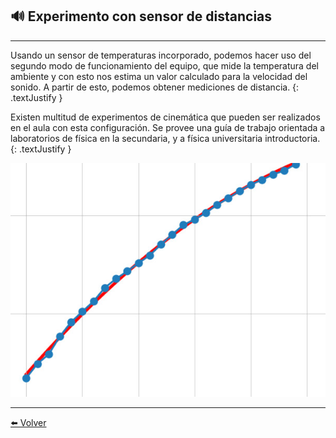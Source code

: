 ## 🔊 Experimento con sensor de distancias

---



Usando un sensor de temperaturas incorporado, podemos hacer uso del segundo modo de funcionamiento del equipo, que mide la temperatura del ambiente y con esto nos estima un valor calculado para la velocidad del sonido. A partir de esto, podemos obtener mediciones de distancia.
{: .textJustify }

Existen multitud de experimentos de cinemática que pueden ser realizados en el aula con esta configuración. Se provee una guía de trabajo orientada a laboratorios de física en la secundaria, y a física universitaria introductoria.
{: .textJustify }

![](/assets/img/parabola.jpg)

---


[⬅️ Volver](./)

